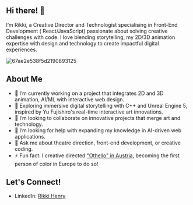## Hi there! 👋
I’m Rikki, a Creative Director and Technologist specialising in Front-End Development ( React/JavaScript) passionate about solving creative challenges with code. I love blending storytelling, my 2D/3D animation expertise with design and technology to create impactful digital experiences.

![67ae2e538f5d2190893125](https://github.com/user-attachments/assets/95e15295-8927-4403-a2f3-e7c7ee9acc70)


## About Me

- 🔭 I’m currently working on a project that integrates 2D and 3D animation, AI/ML with interactive web design.
- 🌱 Exploring immersive digital storytelling with C++ and Unreal Engine 5, inspired by Yu Fujishiro's real-time interactive art innovations.
- 👯 I’m looking to collaborate on innovative projects that merge art and technology.
- 🤔 I’m looking for help with expanding my knowledge in AI-driven web applications.
- 💬 Ask me about theatre direction, front-end development, or creative coding.
- ⚡ Fun fact: I creative directed ["Othello" in Austria](https://www.nytimes.com/2021/11/12/theater/othello-rikki-henry-landestheater-niederoesterreich.html), becoming the first person of color in Europe to do so!

## Let's Connect!

- LinkedIn: [Rikki Henry](https://www.linkedin.com/in/rikkihenry/)
